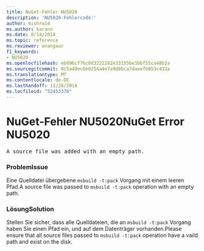 ```yaml
---
title: NuGet-Fehler NU5020
description: 'NU5020-Fehlercode:'
author: mishra14
ms.author: karann
ms.date: 8/14/2018
ms.topic: reference
ms.reviewer: anangaur
f1_keywords:
- NU5020
ms.openlocfilehash: eb096cf76c0d3222282e33155be3bbf55ca48b2a
ms.sourcegitcommit: 0c5a49ec6e0254a4e7a9d8bca7daeefb853c433a
ms.translationtype: MT
ms.contentlocale: de-DE
ms.lasthandoff: 11/28/2018
ms.locfileid: "52453376"
---
```

# <a name="nuget-error-nu5020"></a><span data-ttu-id="1355d-103">NuGet-Fehler NU5020</span><span class="sxs-lookup"><span data-stu-id="1355d-103">NuGet Error NU5020</span></span>
<pre>A source file was added with an empty path.</pre>

### <a name="issue"></a><span data-ttu-id="1355d-104">Problem</span><span class="sxs-lookup"><span data-stu-id="1355d-104">Issue</span></span>

<span data-ttu-id="1355d-105">Eine Quelldatei übergebene `msbuild -t:pack` Vorgang mit einem leeren Pfad.</span><span class="sxs-lookup"><span data-stu-id="1355d-105">A source file was passed to `msbuild -t:pack` operation with an empty path.</span></span>


### <a name="solution"></a><span data-ttu-id="1355d-106">Lösung</span><span class="sxs-lookup"><span data-stu-id="1355d-106">Solution</span></span>

<span data-ttu-id="1355d-107">Stellen Sie sicher, dass alle Quelldateien, die an `msbuild -t:pack` Vorgang haben Sie einen Pfad ein, und auf dem Datenträger vorhanden.</span><span class="sxs-lookup"><span data-stu-id="1355d-107">Please ensure that all source files passed to `msbuild -t:pack` operation have a vaild path and exist on the disk.</span></span>

